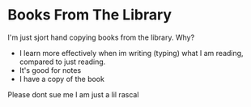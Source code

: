 # Books From The Library

I'm just sjort hand copying books from the library. Why?
* I learn more effectively when im writing (typing) what I am reading, compared to just reading.
* It's good for notes
* I have a copy of the book

Please dont sue me I am just a lil rascal
